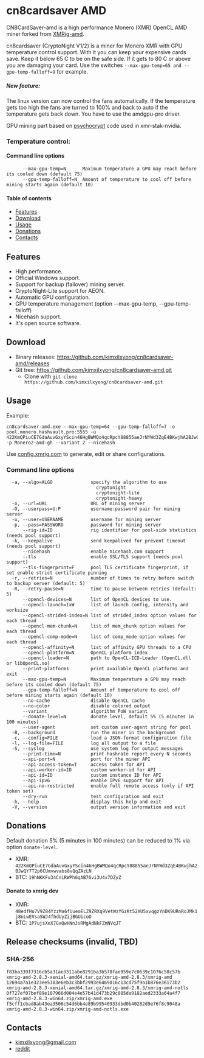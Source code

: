 # cn8cardsaver AMD

CN8CardSaver-amd is a high performance Monero (XMR) OpenCL AMD miner forked from [XMRig-amd](https://github.com/xmrig/xmrig-amd).

cn8cardsaver (CryptoNight V1/2) is a miner for Monero XMR with GPU temperature control support. With it you can keep your expensive cards save.
Keep it below 65 C to be on the safe side. If it gets to 80 C or above you are damaging your card.
Use the switches ```--max-gpu-temp=65 and --gpu-temp-falloff=9``` for example.

##### New feature:
The linux version can now control the fans automatically. If the temperature gets too high the fans are turned to 100% and back to auto if the temperature gets back down.
You have to use the amdgpu-pro driver.

GPU mining part based on [psychocrypt](https://github.com/psychocrypt) code used in xmr-stak-nvidia.

### Temperature control:
#### Command line options
```
      --max-gpu-temp=N      Maximum temperature a GPU may reach before its cooled down (default 75)
      --gpu-temp-falloff=N  Amount of temperature to cool off before mining starts again (default 10)
```

#### Table of contents
* [Features](#features)
* [Download](#download)
* [Usage](#usage)
* [Donations](#donations)
* [Contacts](#contacts)

## Features
* High performance.
* Official Windows support.
* Support for backup (failover) mining server.
* CryptoNight-Lite support for AEON.
* Automatic GPU configuration.
* GPU temperature management (option --max-gpu-temp, --gpu-temp-falloff)
* Nicehash support.
* It's open source software.

## Download
* Binary releases: https://github.com/kimxilxyong/cn8cardsaver-amd/releases
* Git tree: https://github.com/kimxilxyong/cn8cardsaver-amd.git
  * Clone with `git clone https://github.com/kimxilxyong/cn8cardsaver-amd.git`

## Usage

Example:
```
cn8cardsaver-amd.exe --max-gpu-temp=64 --gpu-temp-falloff=7 -o pool.monero.hashvault.pro:5555 -u 422KmQPiuCE7GdaAuvGxyYScin46HgBWMQo4qcRpcY88855aeJrNYWd3ZqE4BKwjhA2BJwQY7T2p6CUmvwvabs8vQqZAzLN.Monerogh -p Monero2-amd-gh --variant 2 --nicehash
```

Use [config.xmrig.com](https://config.xmrig.com/amd) to generate, edit or share configurations.

### Command line options
```
  -a, --algo=ALGO              specify the algorithm to use
                                 cryptonight
                                 cryptonight-lite
                                 cryptonight-heavy
  -o, --url=URL                URL of mining server
  -O, --userpass=U:P           username:password pair for mining server
  -u, --user=USERNAME          username for mining server
  -p, --pass=PASSWORD          password for mining server
      --rig-id=ID              rig identifier for pool-side statistics (needs pool support)
  -k, --keepalive              send keepalived for prevent timeout (needs pool support)
      --nicehash               enable nicehash.com support
      --tls                    enable SSL/TLS support (needs pool support)
      --tls-fingerprint=F      pool TLS certificate fingerprint, if set enable strict certificate pinning
  -r, --retries=N              number of times to retry before switch to backup server (default: 5)
  -R, --retry-pause=N          time to pause between retries (default: 5)
      --opencl-devices=N       list of OpenCL devices to use.
      --opencl-launch=IxW      list of launch config, intensity and worksize
      --opencl-strided-index=N list of strided_index option values for each thread
      --opencl-mem-chunk=N     list of mem_chunk option values for each thread
      --opencl-comp-mode=N     list of comp_mode option values for each thread
      --opencl-affinity=N      list of affinity GPU threads to a CPU
      --opencl-platform=N      OpenCL platform index
      --opencl-loader=N        path to OpenCL-ICD-Loader (OpenCL.dll or libOpenCL.so)
      --print-platforms        print available OpenCL platforms and exit
      --max-gpu-temp=N         Maximum temperature a GPU may reach before its cooled down (default 75)
      --gpu-temp-falloff=N     Amount of temperature to cool off before mining starts again (default 10)	  
      --no-cache               disable OpenCL cache
      --no-color               disable colored output
      --variant                algorithm PoW variant
      --donate-level=N         donate level, default 5% (5 minutes in 100 minutes)
      --user-agent             set custom user-agent string for pool
  -B, --background             run the miner in the background
  -c, --config=FILE            load a JSON-format configuration file
  -l, --log-file=FILE          log all output to a file
  -S, --syslog                 use system log for output messages
      --print-time=N           print hashrate report every N seconds
      --api-port=N             port for the miner API
      --api-access-token=T     access token for API
      --api-worker-id=ID       custom worker-id for API
      --api-id=ID              custom instance ID for API
      --api-ipv6               enable IPv6 support for API
      --api-no-restricted      enable full remote access (only if API token set)
      --dry-run                test configuration and exit
  -h, --help                   display this help and exit
  -V, --version                output version information and exit
```

## Donations
Default donation 5% (5 minutes in 100 minutes) can be reduced to 1% via option `donate-level`.

* XMR: `422KmQPiuCE7GdaAuvGxyYScin46HgBWMQo4qcRpcY88855aeJrNYWd3ZqE4BKwjhA2BJwQY7T2p6CUmvwvabs8vQqZAzLN`
* BTC: `19hNKKFu34CniRWPhGqAB76vi3U4x7DZyZ`

#### Donate to xmrig dev
* XMR: `48edfHu7V9Z84YzzMa6fUueoELZ9ZRXq9VetWzYGzKt52XU5xvqgzYnDK9URnRoJMk1j8nLwEVsaSWJ4fhdUyZijBGUicoD`
* BTC: `1P7ujsXeX7GxQwHNnJsRMgAdNkFZmNVqJT`


## Release checksums (invalid, TBD)
### SHA-256
```
f83ba339f7316cb5a31ae3311abe8291ba3b578fae959e7c0639c1076c58c57b xmrig-amd-2.8.3-xenial-amd64.tar.gz/xmrig-amd-2.8.3/xmrig-amd
12694a7a1e323ee5303e6eb3c3bbf2993e6469016c13cd75f9a1b876e36173b2 xmrig-amd-2.8.3-xenial-amd64.tar.gz/xmrig-amd-2.8.3/xmrig-amd-notls
0f727ef07bef89e107966d004e4e57b41d473b29c085da9182aed2333a64a4f7 xmrig-amd-2.8.3-win64.zip/xmrig-amd.exe
f5cff1cbad8ab43ea3506c54d6bb4e89b99540933dbd0b40282d9e76f8c9048a xmrig-amd-2.8.3-win64.zip/xmrig-amd-notls.exe
```

## Contacts
* kimxilxyong@gmail.com
* [reddit](https://www.reddit.com/user/kimilyong/)
